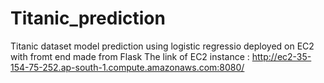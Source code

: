 # Titanic_prediction
Titanic dataset model prediction using logistic regressio deployed on EC2 with fromt end made from Flask
The link of EC2 instance : http://ec2-35-154-75-252.ap-south-1.compute.amazonaws.com:8080/
